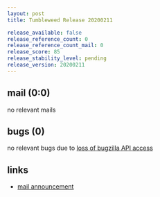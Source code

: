```yaml
---
layout: post
title: Tumbleweed Release 20200211

release_available: false
release_reference_count: 0
release_reference_count_mail: 0
release_score: 85
release_stability_level: pending
release_version: 20200211
---
```


## mail (0:0)

no relevant mails

## bugs (0)

<!--more-->

no relevant bugs due to [loss of bugzilla API access](https://bugzilla.opensuse.org/show_bug.cgi?id=1157722)



## links

- [mail announcement](https://lists.opensuse.org/opensuse-factory/2020-02/msg00301.html)
